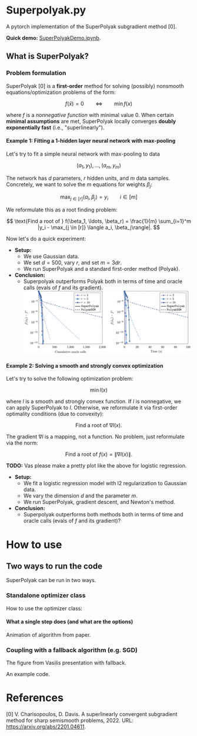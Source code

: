 # Superpolyak.py

A pytorch implementation of the SuperPolyak subgradient method [0].

**Quick demo:** [SuperPolyakDemo.ipynb](SuperPolyakDemo.ipynb).

## What is SuperPolyak?

### Problem formulation 
 SuperPolyak [0] is a **first-order** method for solving (possibly) nonsmooth equations/optimization problems of the form:

$$
f(\bar x) = 0 \qquad \iff \qquad  \min f(x) 
$$

where $f$ is a _nonnegative function_ with minimal value $0$. When certain **minimal assumptions** are met, SuperPolyak locally converges **doubly exponentially fast** (i.e., "superlinearly").


#### Example 1: Fitting a 1-hidden layer neural network with max-pooling

[//]: # (![Neural network]&#40;figures/neural_network.png&#41;)


Let's try to fit a simple neural network with max-pooling to data

$$
(a_1, y_1), \ldots, (a_m, y_m)
$$

The network has $d$ parameters, $r$ hidden units, and $m$ data samples. Concretely, we want to solve the $m$ equations for weights $\beta_j$:

$$
\max_{j \in [r]} \langle a_i, \beta_j\rangle = y_i \qquad i \in [m]  
$$

We reformulate this as a root finding problem: 

$$
\text{Find a root of } f(\beta_1, \ldots, \beta_r) = \frac{1}{m} \sum_{i=1}^m |y_i - \max_{j \in [r]} \langle a_i, \beta_j\rangle|.
$$

Now let's do a quick experiment:
- **Setup:** 
  - We use Gaussian data.
  - We set $d = 500$, vary $r$, and set $m = 3dr$.
  - We run SuperPolyak and a standard first-order method (Polyak). 
- **Conclusion:** 
  - Superpolyak outperforms Polyak both in terms of time and oracle calls (evals of $f$ and its gradient).
![Performance Plot](figures/max_linear_regression.png)

#### Example 2: Solving a smooth and strongly convex optimization  

Let's try to solve the following optimization problem:

$$
\min l(x) 
$$

where $l$ is a smooth and strongly convex function. If $l$ is nonnegative, we can apply SuperPolyak to $l$. Otherwise, we reformulate it via first-order optimality conditions (due to convexity):

$$
\text{Find a root of } \nabla l(x).
$$

The gradient $\nabla l$ is a mapping, not a function. No problem, just reformulate via the norm:

$$
\text{Find a root of } f(x) = \|\nabla l(x)\|.
$$

**TODO:** Vas please make a pretty plot like the above for logistic regression.
- **Setup:**
  - We fit a logistic regression model with l2 regularization to Gaussian data.
  - We vary the dimension $d$ and the parameter $m$.
  - We run SuperPolyak, gradient descent, and Newton's method.
- **Conclusion:**
  - Superpolyak outperforms both methods both in terms of time and oracle calls (evals of $f$ and its gradient)?

# How to use

## Two ways to run the code

SuperPolyak can be run in two ways. 

### Standalone optimizer class

How to use the optimizer class:

#### What a single step does (and what are the options)

Animation of algorithm from paper.

### Coupling with a fallback algorithm (e.g. SGD)

The figure from Vasilis presentation with fallback. 

An example code.


# References

[0] V. Charisopoulos, D. Davis. A superlinearly convergent subgradient method for sharp semismooth problems, 2022. URL: https://arxiv.org/abs/2201.04611.